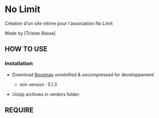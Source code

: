 # No Limit
Création d'un site vitrine pour l'association No Limit

Made by [Tristan Bassa]

## HOW TO USE
### Installation
- Download [Boostrap](https://getbootstrap.com/docs/5.1/getting-started/download/) unminified & uncompressed for developpement
    - min version : 5.1.3

- Unzip archives in verdors folder.

## REQUIRE
